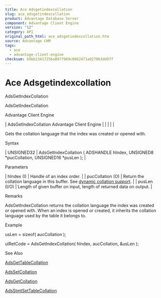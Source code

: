 ```yaml
---
title: Ace Adsgetindexcollation
slug: ace_adsgetindexcollation
product: Advantage Database Server
component: Advantage Client Engine
version: "12"
category: API
original_path_html: ace_adsgetindexcollation.htm
source: Advantage CHM
tags:
  - ace
  - advantage-client-engine
checksum: b9bb23417256a8977989c0962471a927063dd97f
---
```


# Ace Adsgetindexcollation

AdsGetIndexCollation

AdsGetIndexCollation

Advantage Client Engine

| AdsGetIndexCollation  Advantage Client Engine |  |  |  |  |

Gets the collation language that the index was created or opened with.

Syntax

| UNSIGNED32 | AdsGetIndexCollation ( ADSHANDLE hIndex,  UNSIGNED8 \*pucCollation,  UNSIGNED16 \*pusLen ); |

Parameters

| hIndex (I) | Handle of an index order. |
| pucCollation (O) | Return the collation language in this buffer. See [dynamic collation support](master_collation_support.md). |
| pusLen (I/O) | Length of given buffer on input, length of returned data on output. |

Remarks

AdsGetIndexCollation returns the collation language the index was created or opened with. When an index is opened or created, it inherits the collation language used by the table it belongs to.

Example

usLen = sizeof( aucCollation );

ulRetCode = AdsGetIndexCollation( hIndex, aucCollation, &usLen );

See Also

[AdsGetTableCollation](ace_adsgettablecollation.md)

[AdsSetCollation](ace_adssetcollation.md)

[AdsGetCollation](ace_adsgetcollation.md)

[AdsStmtSetTableCollation](ace_adsstmtsettablecollation.md)
